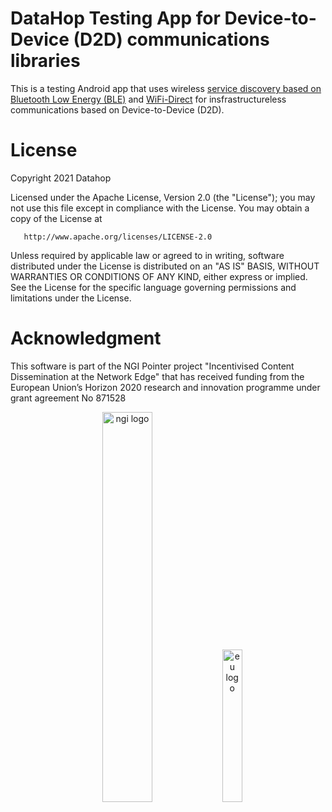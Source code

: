 # DataHop Testing App for Device-to-Device (D2D) communications libraries

This is a testing Android app that uses  wireless [service discovery based on Bluetooth Low Energy (BLE)](https://github.com/datahop/p2p-discovery-ble) and [WiFi-Direct](https://github.com/datahop/p2p-connection-wifidirect) for insfrastructureless communications based on Device-to-Device (D2D).

# License

Copyright 2021 Datahop

Licensed under the Apache License, Version 2.0 (the "License");
you may not use this file except in compliance with the License.
You may obtain a copy of the License at

       http://www.apache.org/licenses/LICENSE-2.0

Unless required by applicable law or agreed to in writing, software
distributed under the License is distributed on an "AS IS" BASIS,
WITHOUT WARRANTIES OR CONDITIONS OF ANY KIND, either express or implied.
See the License for the specific language governing permissions and
limitations under the License.

# Acknowledgment

This software is part of the NGI Pointer project "Incentivised Content Dissemination at the Network Edge" that has received funding from the European Union’s Horizon 2020 research and innovation programme under grant agreement No 871528

<p align="center"><img  alt="ngi logo" src="./Logo_Pointer.png" width=40%> <img  alt="eu logo" src="./eu.png" width=25%></p>
